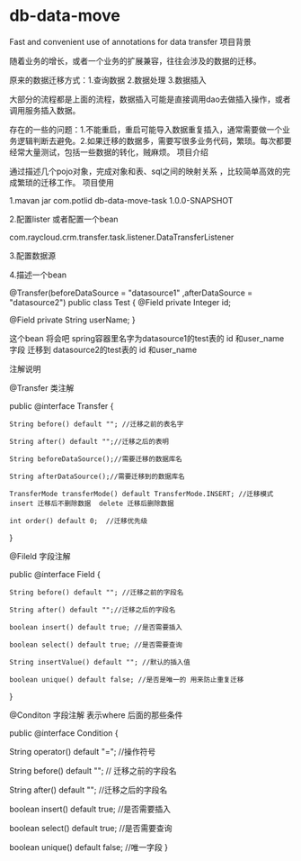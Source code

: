 # db-data-move
Fast and convenient use of annotations for data transfer
项目背景

随着业务的增长，或者一个业务的扩展兼容，往往会涉及的数据的迁移。

原来的数据迁移方式：1.查询数据 2.数据处理 3.数据插入

大部分的流程都是上面的流程，数据插入可能是直接调用dao去做插入操作，或者调用服务插入数据。

存在的一些的问题：1.不能重启，重启可能导入数据重复插入，通常需要做一个业务逻辑判断去避免。2.如果迁移的数据多，需要写很多业务代码，繁琐。每次都要经常大量测试，包括一些数据的转化，贼麻烦。
项目介绍

通过描述几个pojo对象，完成对象和表、sql之间的映射关系 ，比较简单高效的完成繁琐的迁移工作。
项目使用

1.mavan jar
<dependency>
 <groupId>com.potlid</groupId>
 <artifactId>db-data-move-task</artifactId>
 <version>1.0.0-SNAPSHOT</version>
</dependency>

2.配置lister 或者配置一个bean

<listener>
 <listener-class>com.raycloud.crm.transfer.task.listener.DataTransferListener</listener-class>
</listener>


3.配置数据源

4.描述一个bean

@Transfer(beforeDataSource = "datasource1" ,afterDataSource = "datasource2")
public class Test {
 @Field
 private Integer id;

 @Field
 private String userName;
}


这个bean 将会吧 spring容器里名字为datasource1的test表的 id 和user_name 字段 迁移到 datasource2的test表的 id 和user_name

注解说明

@Transfer 类注解

public @interface Transfer {

    String before() default ""; //迁移之前的表名字

    String after() default "";//迁移之后的表明

    String beforeDataSource();//需要迁移的数据库名

    String afterDataSource();//需要迁移到的数据库名

    TransferMode transferMode() default TransferMode.INSERT; //迁移模式 insert 迁移后不删除数据  delete 迁移后删除数据

    int order() default 0;  //迁移优先级
}

@Fileld 字段注解

public @interface Field {

    String before() default ""; //迁移之前的字段名

    String after() default "";//迁移之后的字段名

    boolean insert() default true; //是否需要插入

    boolean select() default true; //是否需要查询

    String insertValue() default ""; //默认的插入值

    boolean unique() default false; //是否是唯一的 用来防止重复迁移
}

@Conditon 字段注解 表示where 后面的那些条件

public @interface Condition {

 String operator() default "="; //操作符号

 String before() default ""; // 迁移之前的字段名

 String after() default ""; //迁移之后的字段名

 boolean insert() default true; //是否需要插入

 boolean select() default true; //是否需要查询

 boolean unique() default false; //唯一字段
}




